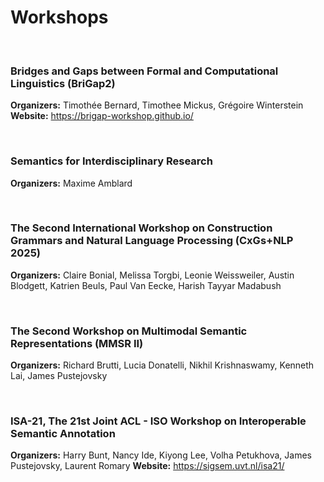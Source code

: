 Workshops
====

<br>

### Bridges and Gaps between Formal and Computational Linguistics (BriGap2)
**Organizers:** Timothée Bernard, Timothee Mickus, Grégoire Winterstein
**Website:** <a href="https://brigap-workshop.github.io/">https://brigap-workshop.github.io/</a>


<br>

### Semantics for Interdisciplinary Research
**Organizers:** Maxime Amblard

<br>

### The Second International Workshop on Construction Grammars and Natural Language Processing (CxGs+NLP 2025)
**Organizers:** Claire Bonial, Melissa Torgbi, Leonie Weissweiler, Austin Blodgett, Katrien Beuls, Paul Van Eecke, Harish Tayyar Madabush

<br>

### The Second Workshop on Multimodal Semantic Representations (MMSR II)  
**Organizers:** Richard Brutti, Lucia Donatelli, Nikhil Krishnaswamy, Kenneth Lai, James Pustejovsky

<br>

### ISA-21, The 21st Joint ACL - ISO Workshop on Interoperable Semantic Annotation 
**Organizers:** Harry Bunt, Nancy Ide, Kiyong Lee, Volha Petukhova, James Pustejovsky, Laurent Romary
**Website:** <a href="https://sigsem.uvt.nl/isa21/">https://sigsem.uvt.nl/isa21/</a>
